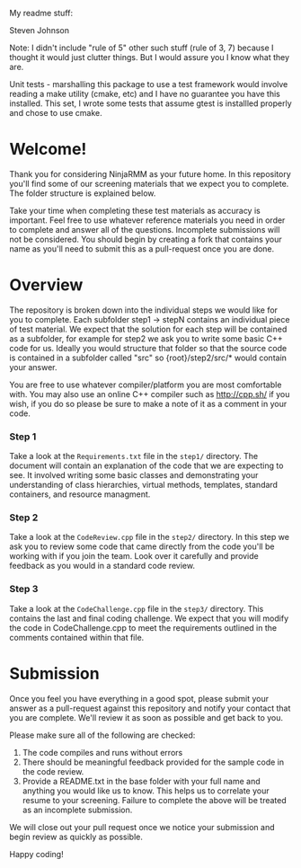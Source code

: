 My readme stuff:

Steven Johnson

Note: I didn't include "rule of 5" other such stuff (rule of 3, 7) because I thought it would just clutter things. But I would assure you I know what they are.

Unit tests - marshalling this package to use a test framework would involve reading a make utility (cmake, etc) and I have no guarantee you have this installed. This set, I wrote some tests that assume gtest is installled properly and chose to use cmake.


# Welcome!
Thank you for considering NinjaRMM as your future home. In this repository you'll find some of our screening materials that we expect you to complete. The folder structure is explained below. 

Take your time when completing these test materials as accuracy is important. Feel free to use whatever reference materials you need in order to complete and answer all of the questions. Incomplete submissions will not be considered. You should begin by creating a fork that contains your name as you'll need to submit this as a pull-request once you are done. 

# Overview
The repository is broken down into the individual steps we would like for you to complete. Each subfolder step1 -> stepN contains an individual piece of test material. We expect that the solution for each step will be contained as a subfolder, for example for step2 we ask you to write some basic C++ code for us. Ideally you would structure that folder so that the source code is contained in a subfolder called "src" so {root}/step2/src/* would contain your answer. 

You are free to use whatever compiler/platform you are most comfortable with. You may also use an online C++ compiler such as http://cpp.sh/ if you wish, if you do so please be sure to make a note of it as a comment in your code. 

### Step 1 
Take a look at the `Requirements.txt` file in the `step1/` directory. The document will contain an explanation of the code that we are expecting to see. It involved writing some basic classes and demonstrating your understanding of class hierarchies, virtual methods, templates, standard containers, and resource managment. 

### Step 2
Take a look at the `CodeReview.cpp` file in the `step2/` directory. In this step we ask you to review some code that came directly from the code you'll be working with if you join the team. Look over it carefully and provide feedback as you would in a standard code review.

### Step 3
Take a look at the `CodeChallenge.cpp` file in the `step3/` directory. This contains the last and final coding challenge. We expect that you will modify the code in CodeChallenge.cpp to meet the requirements outlined in the comments contained within that file. 

# Submission
Once you feel you have everything in a good spot, please submit your answer as a pull-request against this repository and notify your contact that you are complete. We'll review it as soon as possible and get back to you.

Please make sure all of the following are checked:
1. The code compiles and runs without errors
2. There should be meaningful feedback provided for the sample code in the code review.
3. Provide a README.txt in the base folder with your full name and anything you would like us to know. This helps us to correlate your resume to your screening. 
Failure to complete the above will be treated as an incomplete submission.

We will close out your pull request once we notice your submission and begin review as quickly as possible. 

Happy coding!
